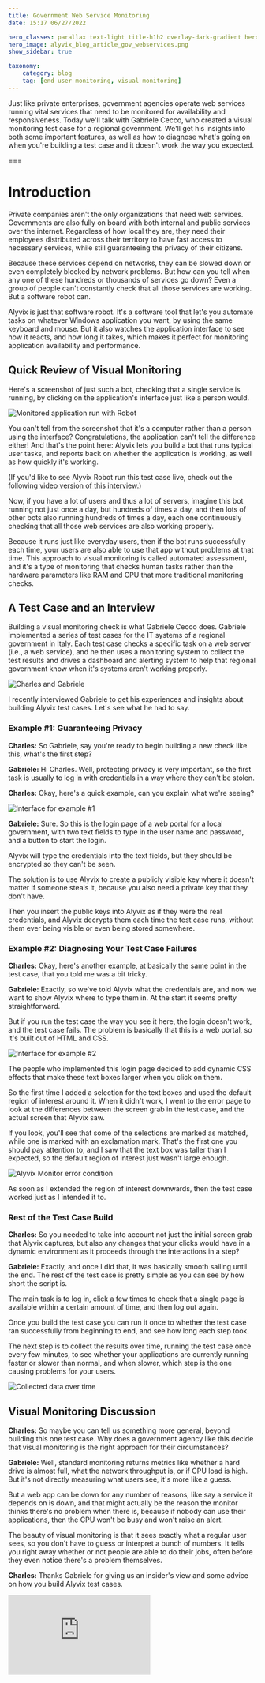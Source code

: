 ```yaml
---
title: Government Web Service Monitoring
date: 15:17 06/27/2022

hero_classes: parallax text-light title-h1h2 overlay-dark-gradient hero-large
hero_image: alyvix_blog_article_gov_webservices.png
show_sidebar: true

taxonomy:
    category: blog
    tag: [end user monitoring, visual monitoring]
---
```


<!--BLOG ABSTRACT-->

Just like private enterprises, government agencies operate web services running vital services that need to be monitored for availability and responsiveness.  Today we'll talk with Gabriele Cecco, who created a visual monitoring test case for a regional government.  We'll get his insights into both some important features, as well as how to diagnose what's going on when you're building a test case and it doesn't work the way you expected.

===

<!--BLOG ARTICLE-->

# Introduction

Private companies aren't the only organizations that need web services.  Governments are also fully on board with both internal and public services over the internet.  Regardless of how local they are, they need their employees distributed across their territory to have fast access to necessary services, while still guaranteeing the privacy of their citizens.

Because these services depend on networks, they can be slowed down or even completely blocked by network problems.  But how can you tell when any one of these hundreds or thousands of services go down?  Even a group of people can't constantly check that all those services are working.  But a software robot can.

Alyvix is just that software robot.  It's a software tool that let's you automate tasks on whatever Windows application you want, by using the same keyboard and mouse.  But it also watches the application interface to see how it reacts, and how long it takes, which makes it perfect for monitoring application availability and performance.


## Quick Review of Visual Monitoring

Here's a screenshot of just such a bot, checking that a single service is running, by clicking on the application's interface just like
a person would.

![Monitored application run with Robot](alyvix_blog_article_gov_webservices01.png)

You can't tell from the screenshot that it's a computer rather than a person using the interface?  Congratulations, the application can't tell the difference either!  And that's the point here:  Alyvix lets you build a bot that runs typical user tasks, and reports back on whether the application is working, as well as how quickly it's working.

(If you'd like to see Alyvix Robot run this test case live, check out the following [video version of this interview](https://youtu.be/d51Sb2EHkoE).)

Now, if you have a lot of users and thus a lot of servers, imagine this bot running not just once a day, but hundreds of times a day, and then lots of other bots also running hundreds of times a day, each one continuously checking that all those web services are also working properly.

Because it runs just like everyday users, then if the bot runs successfully each time, your users are also able to use that app without problems at that time.  This approach to visual monitoring is called automated assessment, and it's a type of
monitoring that checks human tasks rather than the hardware parameters like RAM and CPU that more traditional monitoring checks.


## A Test Case and an Interview

Building a visual monitoring check is what Gabriele Cecco does.  Gabriele implemented a series of test cases for the IT systems of a regional government in Italy.  Each test case checks a specific task on a web server (i.e., a web service), and he then uses a monitoring system to collect the test results and drives a dashboard and alerting system to help that regional government know when it's systems aren't working properly.

![Charles and Gabriele](alyvix_blog_article_gov_webservices02.png)

I recently interviewed Gabriele to get his experiences and insights about building Alyvix test cases.  Let's see what he had to say.


### Example #1:  Guaranteeing Privacy

**Charles:**  So Gabriele, say you're ready to begin building a new check like this,
what's the first step?

**Gabriele:**  Hi Charles.  Well, protecting privacy is very important, so the first task is usually to log in with credentials in a way where they can't be stolen.

**Charles:**  Okay, here's a quick example, can you explain what we're seeing?

![Interface for example #1](alyvix_blog_article_gov_webservices03.png)

**Gabriele:**  Sure.  So this is the login page of a web portal for a local government, with two text fields to type in the user name and password, and a button to start the login.

Alyvix will type the credentials into the text fields, but they should be encrypted so they can't be seen.

The solution is to use Alyvix to create a publicly visible key where it doesn't matter if someone steals it, because you also need a private key that they don't have.

Then you insert the public keys into Alyvix as if they were the real credentials, and Alyvix decrypts them each time the test case runs, without them ever being visible or even being stored somewhere.


### Example #2:  Diagnosing Your Test Case Failures

**Charles:**  Okay, here's another example, at basically the same point in the test case, that you told me was a bit tricky.

**Gabriele:**  Exactly, so we've told Alyvix what the credentials are, and now we want to show Alyvix where to type them in.  At the start it seems pretty straightforward.

But if you run the test case the way you see it here, the login doesn't work, and the test case fails.  The problem is basically that this is a web portal, so it's built out of HTML and CSS.

![Interface for example #2](alyvix_blog_article_gov_webservices04.png)

The people who implemented this login page decided to add dynamic CSS effects that make these text boxes larger when you click on them.

So the first time I added a selection for the text boxes and used the default region of interest around it.  When it didn't work, I went to the error page to look at the differences between the screen grab in the test case, and the actual screen that Alyvix saw.

If you look, you'll see that some of the selections are marked as matched, while one is marked with an exclamation mark.  That's the first one you should pay attention to, and I saw that the text box was taller than I expected, so the default region of interest just wasn't large enough.

![Alyvix Monitor error condition](alyvix_blog_article_gov_webservices05.png)

As soon as I extended the region of interest downwards, then the test case worked just as I intended it to.


###  Rest of the Test Case Build

**Charles:**  So you needed to take into account not just the initial screen grab that Alyvix captures, but also any changes that your clicks would have in a dynamic environment as it proceeds through the interactions in a step?

**Gabriele:**  Exactly, and once I did that, it was basically smooth sailing until the end.  The rest of the test case is pretty simple as you can see by how short the script is.

The main task is to log in, click a few times to check that a single page is available within a certain amount of time, and then log out again.

Once you build the test case you can run it once to whether the test case ran successfully from beginning to end, and see how long each step took.

The next step is to collect the results over time, running the test case once every few minutes, to see whether your applications are currently running faster or slower than normal, and when slower, which step is the one causing problems for your users.

![Collected data over time](alyvix_blog_article_gov_webservices06.png)


## Visual Monitoring Discussion

**Charles:**  So maybe you can tell us something more general, beyond building this one test case. Why does a government agency like this decide that visual monitoring is the right approach for their circumstances?

**Gabriele:**  Well, standard monitoring returns metrics like whether a hard drive is almost full, what the network throughput is, or if CPU load is high.  But it's not directly measuring what users see, it's more like a guess.

But a web app can be down for any number of reasons, like say a service it depends on is down, and that might actually be the reason the monitor thinks there's no problem when there is, because if nobody can use their applications, then the CPU won't be busy and won't raise an alert.

The beauty of visual monitoring is that it sees exactly what a regular user sees, so you don't have to guess or interpret a bunch of numbers.  It tells you right away whether or not people are able to do their jobs, often before they even notice there's a problem themselves.

**Charles:** Thanks Gabriele for giving us an insider's view and some advice on how you build Alyvix test cases.

<iframe width="288" height="162" src="https://www.youtube.com/embed/d51Sb2EHkoE ?color=white&rel=0" frameborder="0" allow="accelerometer; autoplay; encrypted-media; gyroscope; picture-in-picture" allowfullscreen></iframe>
